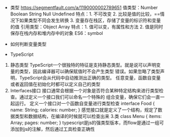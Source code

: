 - 类型
https://segmentfault.com/a/1190000002789651
值类型：Number Boolean String Null Undefined
    特点：1. 不可改变
          2. 比较是值的比较，==情况下如果类型不同会发生转换
          3. 变量存在栈区，存储了变量的标识符和变量的值
引用类型：Object Array
    特点：1. 值可以变，有属性和方法
          2. 值是同时保存在栈内存和堆内存中的对象
ES6：symbol
- 如何判断变量类型

- TypeScript 
1. 静态类型
TypeScript一个很独特的特征是支持静态类型。就是说可以声明变量的类型，因此编译器可以确保赋值时不会产生类型
错误。如果忽略了类型声明，TypeScript会从代码中自动推测出正确的类型。
任意变量，函数自变量或者返回值在初始化时都可以定义自己的类型
2. Interfaces接口
接口通常会根据一个对象是否符合某种特定结构来进行类型检查。通过定义一个接口我们可以命名一个特殊的
组合变量，确保它们会一直一起运行。
定义一个接口对一个函数自变量进行类型检查
interface Food {
    name: String;
    calories: number;
}
感觉接口就是定义了一个结构，规定了数据类型和数据结构，在编译的时候就可以检查出来
3.类
class Menu {
    items: Array<string>;
    pages: number;
}
typescript是js的强类型版本，而flow是通过一组可添加到js的注解，然后通过工具检查正确性



